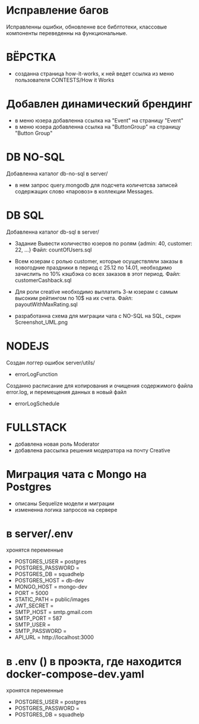 # Исправление багов

Исправленны ошибки, обновленне все библтотеки, классовые компоненты переведенны на функциональные.

# ВЁРСТКА

- созданна страница how-it-works, к ней ведет ссылка из меню пользователя CONTESTS/How it Works

# Добавлен динамический брендинг

- в меню юзера добавленна ссылка на "Event" на страницу "Event"
- в меню юзера добавленна ссылка на "ButtonGroup" на страницу "Button Group"

# DB NO-SQL

Добавленна каталог db-no-sql в server/

- в нем запрос query.mongodb для подсчета количетсва записей содержащих слово «паровоз» в коллекции Messages.

# DB SQL

Добавленна каталог db-sql в server/

- Задание Вывести количество юзеров по ролям {admin: 40, customer: 22, ...}
  Файл: countOfUsers.sql
- Всем юзерам с ролью customer, которые осуществляли заказы в новогодние праздники в период с 25.12 по 14.01, необходимо зачислить по 10% кэшбэка со всех заказов в этот период.
  Файл: customerCashback.sql
- Для роли сreative необходимо выплатить 3-м юзерам с самым высоким рейтингом по 10$ на их счета.
  Файл: payoutWithMaxRating.sql

- разработанна схема для миграции чата с NO-SQL на SQL, скрин Screenshot_UML.png

# NODEJS

Создан логгер ошибок server/utils/

- errorLogFunction

Созданно расписание для копирования и очищения содержимого файла error.log, и перемещения данных в новый файл

- errorLogSchedule

# FULLSTACK

- добавлена новая роль Moderator
- добавлена рассылка решения модератора на почту Creative

# Миграция чата с Mongo на Postgres

- описаны Sequelize модели и миграции
- измененна логика запросов на сервере

# в server/.env

хронятся переменные

- POSTGRES_USER = postgres
- POSTGRES_PASSWORD =
- POSTGRES_DB = squadhelp
- POSTGRES_HOST = db-dev
- MONGO_HOST = mongo-dev
- PORT = 5000
- STATIC_PATH = public/images
- JWT_SECRET =
- SMTP_HOST = smtp.gmail.com
- SMTP_PORT = 587
- SMTP_USER =
- SMTP_PASSWORD =
- API_URL = http://localhost:3000

# в .env () в проэкта, где находится docker-compose-dev.yaml

хронятся переменные

- POSTGRES_USER = postgres
- POSTGRES_PASSWORD =
- POSTGRES_DB = squadhelp
